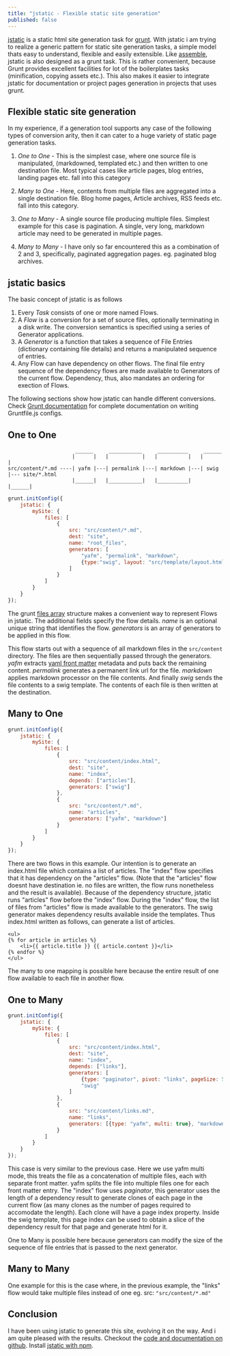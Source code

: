 ```yaml
---
title: "jstatic - Flexible static site generation"
published: false
---
```


[jstatic](https://github.com/azeem/jstatic) is a static html site generation task for [grunt](http://gruntjs.com/). With jstatic i am trying to realize a generic pattern for static site generation tasks, a simple model thats easy to understand, flexible and easily extensible. Like [assemble](https://github.com/assemble/assemble), jstatic is also designed as a grunt task. This is rather convenient, because Grunt provides excellent facilities for lot of the boilerplates tasks (minification, copying assets etc.). This also makes it easier to integrate jstatic for documentation or project pages generation in projects that uses grunt.

Flexible static site generation
-------------------------------

In my experience, if a generation tool supports any case of the following types of conversion arity, then it can cater to a huge variety of static page generation tasks.

1. *One to One* - This is the simplest case, where one source file is manipulated, (markdowned, templated etc.) and then written to one destination file. Most typical cases like article pages, blog entries, landing pages etc. fall into this category

2. *Many to One* - Here, contents from multiple files are aggregated into a single destination file. Blog home pages, Article archives, RSS feeds etc. fall into this category.

3. *One to Many* - A single source file producing multiple files. Simplest example for this case is pagination. A single, very long, markdown article may need to be generated in multiple pages.

4. *Many to Many* - I have only so far encountered this as a combination of 2 and 3, specifically, paginated aggregation pages. eg. paginated blog archives.

jstatic basics
--------------

The basic concept of jstatic is as follows

1. Every *Task* consists of one or more named Flows.
2. A *Flow* is a conversion for a set of source files, optionally terminating in a disk write. The conversion semantics is specified using a series of Generator applications.
3. A *Generator* is a function that takes a sequence of File Entries (dictionary containing file details) and returns a manipulated sequence of entries.
4. Any Flow can have dependency on other flows. The final file entry sequence of the dependency flows are made available to Generators of the current flow. Dependency, thus, also mandates an ordering for exection of Flows.

The following sections show how jstatic can handle different conversions. Check [Grunt documentation](http://gruntjs.com/getting-started) for complete documentation on writing Gruntfile.js configs. 

One to One
----------

```
                      ______     ___________     __________     ______
                     |      |   |           |   |          |   |      |
src/content/*.md ----| yafm |---| permalink |---| markdown |---| swig |--- site/*.html
                     |______|   |___________|   |__________|   |______|

```

```js
grunt.initConfig({
    jstatic: {
        mySite: {
            files: [
            	{
                    src: "src/content/*.md",
                    dest: "site",
                    name: "root_files",
                    generators: [
                        "yafm", "permalink", "markdown",
                        {type:"swig", layout: "src/template/layout.html"}
                    ]
                }
            ]
        }
    }
});
```

The grunt [files array](http://gruntjs.com/configuring-tasks#files-array-format) structure makes a convenient way to represent Flows in jstatic. The additional fields specify the flow details. *name* is an optional unique string that identifies the flow. *generators* is an array of generators to be applied in this flow.

This flow starts out with a sequence of all markdown files in the `src/content` directory. The files are then sequentially passed through the generators. *yafm* extracts [yaml front matter](http://jekyllrb.com/docs/frontmatter/) metadata and puts back the remaining content. *permalink* generates a permanent link url for the file. *markdown* applies markdown processor on the file contents. And finally *swig* sends the file contents to a swig template. The contents of each file is then written at the destination.

Many to One
-----------
```js
grunt.initConfig({
    jstatic: {
        mySite: {
            files: [
                {
                    src: "src/content/index.html",
                    dest: "site",
                    name: "index",
                    depends: ["articles"],
                    generators: ["swig"]
                },
            	{
                    src: "src/content/*.md",
                    name: "articles",
                    generators: ["yafm", "markdown"]
                }
            ]
        }
    }
});
```

There are two flows in this example. Our intention is to generate an index.html file which contains a list of articles. The "index" flow specifies that it has dependency on the "articles" flow. (Note that the "articles" flow doesnt have destination ie. no files are written, the flow runs nonetheless and the result is available). Because of the dependency structure, jstatic runs "articles" flow before the "index" flow. During the "index" flow, the list of files from "articles" flow is made available to the generators. The swig generator makes dependency results available inside the templates. Thus index.html written as follows, can generate a list of articles.

```
<ul>
{% for article in articles %}
    <li>{{ article.title }} {{ article.content }}</li>
{% endfor %}
</ul>
```

The many to one mapping is possible here because the entire result of one flow available to each file in another flow.

One to Many
-----------
```js
grunt.initConfig({
    jstatic: {
        mySite: {
            files: [
                {
                    src: "src/content/index.html",
                    dest: "site",
                    name: "index",
                    depends: ["links"],
                    generators: [
                        {type: "paginator", pivot: "links", pageSize: 5},
                        "swig"
                    ]
                },
            	{
                    src: "src/content/links.md",
                    name: "links",
                    generators: [{type: "yafm", multi: true}, "markdown"]
                }
            ]
        }
    }
});
```

This case is very similar to the previous case. Here we use yafm multi mode, this treats the file as a concatenation of multiple files, each with separate front matter. yafm splits the file into multiple files one for each front matter entry. The "index" flow uses *paginator*, this generator uses the length of a dependency result to generate clones of each page in the current flow (as many clones as the number of pages required to accomodate the length). Each clone will have a page index property. Inside the swig template, this page index can be used to obtain a slice of the dependency result for that page and generate html for it.

One to Many is possible here because generators can modify the size of the sequence of file entries that is passed to the next generator.

Many to Many
------------

One example for this is the case where, in the previous example, the "links" flow would take multiple files instead of one eg. src: `"src/content/*.md"`

Conclusion
----------

I have been using jstatic to generate this site, evolving it on the way. And i am quite pleased with the results. Checkout the [code and documentation on github](https://github.com/azeem/jstatic). Install [jstatic with npm](https://npmjs.org/package/jstatic).